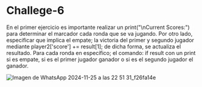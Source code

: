 # Challege-6

En el primer ejercicio es importante realizar un print("\nCurrent Scores:") para determinar el marcador cada ronda que se va jugando.
Por otro lado, especificar que implica el empate; la victoria del primer y segundo jugador mediante  player2['score'] += result[1]; de dicha forma, se actualiza el resultado.
Para cada ronda en específico; el comando: if result con un print si es empate, si es el primer jugador ganador o si es el segundo jugador el ganador.

![Imagen de WhatsApp 2024-11-25 a las 22 51 31_f26fa14e](https://github.com/user-attachments/assets/c91de48e-0004-43e0-a07c-39d9347456a0)
